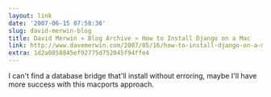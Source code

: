 ```yaml
---
layout: link
date: '2007-06-15 07:58:36'
slug: david-merwin-blog
title: David Merwin » Blog Archive » How to Install Django on a Mac
link: http://www.davemerwin.com/2007/05/16/how-to-install-django-on-a-mac/
extra: 1d2a0858845ef92775d752045f94ffe4
---
```


I can't find a database bridge that'll install without erroring, maybe I'll have more success with this macports approach.
